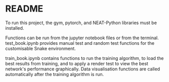 # README 

To run this project, the gym, pytorch, and NEAT-Python libraries must be installed.

Functions can be run from the jupyter notebook files or from the terminal.
test_book.ipynb provides manual test and random test functions for the customisable Snake environment.

train_book.ipynb contains functions to run the training algorithm, to load the best results from training, and 
to apply a render test to view the best network's performance graphically. Data visualisation functions are called
automatically after the training algorithm is run.
